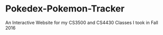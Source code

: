 # Pokedex-Pokemon-Tracker
An Interactive Website for my CS3500 and CS4430 Classes I took in Fall 2016

